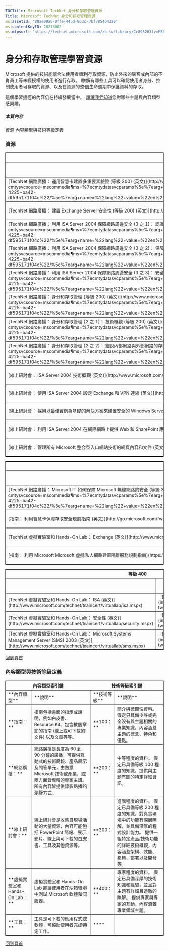 ```yaml
---
TOCTitle: Microsoft TechNet 身分和存取管理資源
Title: Microsoft TechNet 身分和存取管理資源
ms:assetid: '80ae09a0-0ffe-445d-863c-7bf7854643a0'
ms:contentKeyID: 20213002
ms:mtpsurl: 'https://technet.microsoft.com/zh-tw/library/Cc895263(v=MSDN.10)'
---
```


身分和存取管理學習資源
======================

Microsoft 提供的技術能讓合法使用者順利存取資源，防止外來的駭客或內部的不肖員工等未經授權的使用者進行存取。 瞭解有哪些工具可以確認使用者身分、控制使用者可存取的資源、以及在資源的整個生命週期中保護資料的存取。

這個學習捷徑的內容仍在持續發展當中。 [請讓我們知道](https://support.microsoft.com/common/survey.aspx?scid=sw;en;1257&showpage=1&ws=technet&sd=tech)您對哪些主題與內容類型感興趣。

##### 本頁內容

[](#ebaa)[資源](#ebaa)
[](#eaaa)[內容類型與技術等級定義](#eaaa)

### 資源

 
<table style="border:1px solid black;">
<tr>
<th colspan="5">
等級 200
</th>
</tr>
<tr>
<th style="border:1px solid black;" >
 

</th>
<th style="border:1px solid black;" >
規劃

</th>
<th style="border:1px solid black;" >
預防

</th>
<th style="border:1px solid black;" >
偵測

</th>
<th style="border:1px solid black;" >
回應

</th>
</tr>
<tr>
<td style="border:1px solid black;">
[TechNet 網路廣播： 運用智慧卡建置多重要素驗證 (等級 200) (英文)](http://www.microsoft.com/events/eventdetails.aspx?cmtysvcsource=mscommedia&params=%7ecmtydatasvcparams%5e%7earg+name=%22id%22+value=%221032276835%22/%5e%7earg+name=%22providerid%22+value=%22a6b43178-497c-4225-ba42-df595171f04c%22/%5e%7earg+name=%22lang%22+value=%22en%22/%5e%7earg+name=%22cr%22+value=%22us%22/%5e%7esparams%5e%7e/sparams%5e%7e/cmtydatasvcparams%5e)

</td>
<td style="border:1px solid black;">
  ![](images/Cc895263.ms_compare3(zh-tw,MSDN.10).gif)
</td>
<td style="border:1px solid black;">
 
</td>
<td style="border:1px solid black;">
 
</td>
<td style="border:1px solid black;">
 
</td>
</tr>
<tr>
<td style="border:1px solid black;">
[TechNet 網路廣播： 建置 Exchange Server 安全性 (等級 200) (英文)](http://msevents.microsoft.com/cui/eventdetail.aspx?eventid=1032278550&culture=en-us)

</td>
<td style="border:1px solid black;">
  ![](images/Cc895263.ms_compare3(zh-tw,MSDN.10).gif)
</td>
<td style="border:1px solid black;">
 
</td>
<td style="border:1px solid black;">
 
</td>
<td style="border:1px solid black;">
 
</td>
</tr>
<tr>
<td style="border:1px solid black;">
[TechNet 網路廣播： 利用 ISA Server 2004 保障網路周邊安全 (3 之 1)： 認識 ISA Server 安全性 (等級 200) (英文)](http://www.microsoft.com/events/eventdetails.aspx?cmtysvcsource=mscommedia&params=%7ecmtydatasvcparams%5e%7earg+name=%22id%22+value=%221032273480%22/%5e%7earg+name=%22providerid%22+value=%22a6b43178-497c-4225-ba42-df595171f04c%22/%5e%7earg+name=%22lang%22+value=%22en%22/%5e%7earg+name=%22cr%22+value=%22us%22/%5e%7esparams%5e%7e/sparams%5e%7e/cmtydatasvcparams%5e)

</td>
<td style="border:1px solid black;">
  ![](images/Cc895263.ms_compare3(zh-tw,MSDN.10).gif)
</td>
<td style="border:1px solid black;">
 
</td>
<td style="border:1px solid black;">
 
</td>
<td style="border:1px solid black;">
 
</td>
</tr>
<tr>
<td style="border:1px solid black;">
[TechNet 網路廣播： 利用 ISA Server 2004 保障網路周邊安全 (3 之 2)： 保障內部伺服器的安全與建置篩選功能 (等級 200) (英文)](http://www.microsoft.com/events/eventdetails.aspx?cmtysvcsource=mscommedia&params=%7ecmtydatasvcparams%5e%7earg+name=%22id%22+value=%221032273489%22/%5e%7earg+name=%22providerid%22+value=%22a6b43178-497c-4225-ba42-df595171f04c%22/%5e%7earg+name=%22lang%22+value=%22en%22/%5e%7earg+name=%22cr%22+value=%22us%22/%5e%7esparams%5e%7e/sparams%5e%7e/cmtydatasvcparams%5e)

</td>
<td style="border:1px solid black;">
  ![](images/Cc895263.ms_compare3(zh-tw,MSDN.10).gif)
</td>
<td style="border:1px solid black;">
 
</td>
<td style="border:1px solid black;">
 
</td>
<td style="border:1px solid black;">
 
</td>
</tr>
<tr>
<td style="border:1px solid black;">
[TechNet 網路廣播： 利用 ISA Server 2004 保障網路周邊安全 (3 之 3)： 安全存取 Exchange Server 和虛擬私人網路 (等級 200) (英文)](http://www.microsoft.com/events/eventdetails.aspx?cmtysvcsource=mscommedia&params=%7ecmtydatasvcparams%5e%7earg+name=%22id%22+value=%221032273502%22/%5e%7earg+name=%22providerid%22+value=%22a6b43178-497c-4225-ba42-df595171f04c%22/%5e%7earg+name=%22lang%22+value=%22en%22/%5e%7earg+name=%22cr%22+value=%22us%22/%5e%7esparams%5e%7e/sparams%5e%7e/cmtydatasvcparams%5e)

</td>
<td style="border:1px solid black;">
  ![](images/Cc895263.ms_compare3(zh-tw,MSDN.10).gif)
</td>
<td style="border:1px solid black;">
 
</td>
<td style="border:1px solid black;">
 
</td>
<td style="border:1px solid black;">
 
</td>
</tr>
<tr>
<td style="border:1px solid black;">
[TechNet 網路廣播： 身分和存取管理 (等級 200) (英文)](http://www.microsoft.com/events/eventdetails.aspx?cmtysvcsource=mscommedia&params=%7ecmtydatasvcparams%5e%7earg+name=%22id%22+value=%221032275469%22/%5e%7earg+name=%22providerid%22+value=%22a6b43178-497c-4225-ba42-df595171f04c%22/%5e%7earg+name=%22lang%22+value=%22en%22/%5e%7earg+name=%22cr%22+value=%22us%22/%5e%7esparams%5e%7e/sparams%5e%7e/cmtydatasvcparams%5e)

</td>
<td style="border:1px solid black;">
 
</td>
<td style="border:1px solid black;">
  ![](images/Cc895263.ms_compare3(zh-tw,MSDN.10).gif)
</td>
<td style="border:1px solid black;">
 
</td>
<td style="border:1px solid black;">
 
</td>
</tr>
<tr>
<td style="border:1px solid black;">
[TechNet 網路廣播： 身分和存取管理 (2 之 1)： 技術概觀 (等級 200) (英文)](http://www.microsoft.com/events/eventdetails.aspx?cmtysvcsource=mscommedia&params=%7ecmtydatasvcparams%5e%7earg+name=%22id%22+value=%221032272963%22/%5e%7earg+name=%22providerid%22+value=%22a6b43178-497c-4225-ba42-df595171f04c%22/%5e%7earg+name=%22lang%22+value=%22en%22/%5e%7earg+name=%22cr%22+value=%22us%22/%5e%7esparams%5e%7e/sparams%5e%7e/cmtydatasvcparams%5e)

</td>
<td style="border:1px solid black;">
 
</td>
<td style="border:1px solid black;">
  ![](images/Cc895263.ms_compare3(zh-tw,MSDN.10).gif)
</td>
<td style="border:1px solid black;">
 
</td>
<td style="border:1px solid black;">
 
</td>
</tr>
<tr>
<td style="border:1px solid black;">
[TechNet 網路廣播： 身分和存取管理 (2 之 2)： 細說內部網路與外部網路的存取管理 (等級 200) (英文)](http://www.microsoft.com/events/eventdetails.aspx?cmtysvcsource=mscommedia&params=%7ecmtydatasvcparams%5e%7earg+name=%22id%22+value=%221032273085%22/%5e%7earg+name=%22providerid%22+value=%22a6b43178-497c-4225-ba42-df595171f04c%22/%5e%7earg+name=%22lang%22+value=%22en%22/%5e%7earg+name=%22cr%22+value=%22us%22/%5e%7esparams%5e%7e/sparams%5e%7e/cmtydatasvcparams%5e)

</td>
<td style="border:1px solid black;">
 
</td>
<td style="border:1px solid black;">
  ![](images/Cc895263.ms_compare3(zh-tw,MSDN.10).gif)
</td>
<td style="border:1px solid black;">
 
</td>
<td style="border:1px solid black;">
 
</td>
</tr>
<tr>
<td style="border:1px solid black;">
[線上研討會： ISA Server 2004 技術概觀 (英文)](http://www.microsoft.com/technet/community/events/isa/tnt1-111.mspx)

</td>
<td style="border:1px solid black;">
 
</td>
<td style="border:1px solid black;">
  ![](images/Cc895263.ms_compare3(zh-tw,MSDN.10).gif)
</td>
<td style="border:1px solid black;">
 
</td>
<td style="border:1px solid black;">
 
</td>
</tr>
<tr>
<td style="border:1px solid black;">
[線上研討會： 使用 ISA Server 2004 設定 Exchange 和 VPN 連線 (英文)](http://www.microsoft.com/technet/community/events/isa/tnt1-125.mspx)

</td>
<td style="border:1px solid black;">
 
</td>
<td style="border:1px solid black;">
  ![](images/Cc895263.ms_compare3(zh-tw,MSDN.10).gif)
</td>
<td style="border:1px solid black;">
 
</td>
<td style="border:1px solid black;">
 
</td>
</tr>
<tr>
<td style="border:1px solid black;">
[線上研討會： 採用以最佳實例為基礎的解決方案來建置安全的 Windows Server 2003 網路存取 (英文)](http://www.microsoft.com/technet/community/events/windows2003srv/tnt1-158.mspx)

</td>
<td style="border:1px solid black;">
 
</td>
<td style="border:1px solid black;">
  ![](images/Cc895263.ms_compare3(zh-tw,MSDN.10).gif)
</td>
<td style="border:1px solid black;">
 
</td>
<td style="border:1px solid black;">
 
</td>
</tr>
<tr>
<td style="border:1px solid black;">
[線上研討會： 利用 ISA Server 2004 在網際網路上提供 Web 和 SharePoint 應用程式 (英文)](http://www.microsoft.com/technet/community/events/isa/tnt1-149.mspx)

</td>
<td style="border:1px solid black;">
 
</td>
<td style="border:1px solid black;">
  ![](images/Cc895263.ms_compare3(zh-tw,MSDN.10).gif)
</td>
<td style="border:1px solid black;">
 
</td>
<td style="border:1px solid black;">
 
</td>
</tr>
<tr>
<td style="border:1px solid black;">
[線上研討會： 管理所有 Microsoft 整合型入口網站技術的網頁內容和文件 (英文)](http://www.microsoft.com/technet/community/events/sharepoint/tnt1-109.mspx)

</td>
<td style="border:1px solid black;">
 
</td>
<td style="border:1px solid black;">
  ![](images/Cc895263.ms_compare3(zh-tw,MSDN.10).gif)
</td>
<td style="border:1px solid black;">
 
</td>
<td style="border:1px solid black;">
 
</td>
</tr>
</table>
 
<table style="border:1px solid black;">
 
<tr>
<th colspan="5">
等級 300
</th>
</tr>
<tr>
<th style="border:1px solid black;" >
 

</th>
<th style="border:1px solid black;" >
規劃

</th>
<th style="border:1px solid black;" >
預防

</th>
<th style="border:1px solid black;" >
偵測

</th>
<th style="border:1px solid black;" >
回應

</th>
</tr>
<tr>
<td style="border:1px solid black;">
[TechNet 網路廣播： Microsoft IT 如何保障 Microsoft 無線網路的安全 (等級 300) (英文)](http://www.microsoft.com/events/eventdetails.aspx?cmtysvcsource=mscommedia&params=%7ecmtydatasvcparams%5e%7earg+name=%22id%22+value=%221032273397%22/%5e%7earg+name=%22providerid%22+value=%22a6b43178-497c-4225-ba42-df595171f04c%22/%5e%7earg+name=%22lang%22+value=%22en%22/%5e%7earg+name=%22cr%22+value=%22us%22/%5e%7esparams%5e%7e/sparams%5e%7e/cmtydatasvcparams%5e)

</td>
<td style="border:1px solid black;">
  ![](images/Cc895263.ms_compare3(zh-tw,MSDN.10).gif)
</td>
<td style="border:1px solid black;">
 
</td>
<td style="border:1px solid black;">
 
</td>
<td style="border:1px solid black;">
 
</td>
</tr>
<tr>
<td style="border:1px solid black;">
[指南： 利用智慧卡保障存取安全規劃指南 (英文)](http://go.microsoft.com/fwlink/?linkid=41313)

</td>
<td style="border:1px solid black;">
 
</td>
<td style="border:1px solid black;">
  ![](images/Cc895263.ms_compare3(zh-tw,MSDN.10).gif)
</td>
<td style="border:1px solid black;">
 
</td>
<td style="border:1px solid black;">
 
</td>
</tr>
<tr>
<td style="border:1px solid black;">
[TechNet 虛擬實驗室和 Hands-On Lab： Exchange (英文)](http://www.microsoft.com/technet/traincert/virtuallab/exchange.mspx)

</td>
<td style="border:1px solid black;">
 
</td>
<td style="border:1px solid black;">
  ![](images/Cc895263.ms_compare3(zh-tw,MSDN.10).gif)
</td>
<td style="border:1px solid black;">
 
</td>
<td style="border:1px solid black;">
 
</td>
</tr>
<tr>
<td style="border:1px solid black;">
[指南： 利用 Microsoft Microsoft 虛擬私人網路建置隔離服務規劃指南](https://technet.microsoft.com/zh-tw/library/40028620-c153-4851-bf15-d79d55d056bd(v=MSDN.10))

</td>
<td style="border:1px solid black;">
 
</td>
<td style="border:1px solid black;">
 
</td>
<td style="border:1px solid black;">
  ![](images/Cc895263.ms_compare3(zh-tw,MSDN.10).gif)
</td>
<td style="border:1px solid black;">
 
</td>
</tr>
</table>
 
<table style="border:1px solid black;">
 
<tr>
<th colspan="5">
等級 400
</th>
</tr>
<tr>
<th style="border:1px solid black;" >
 

</th>
<th style="border:1px solid black;" >
規劃

</th>
<th style="border:1px solid black;" >
預防

</th>
<th style="border:1px solid black;" >
偵測

</th>
<th style="border:1px solid black;" >
回應

</th>
</tr>
<tr>
<td style="border:1px solid black;">
[TechNet 虛擬實驗室和 Hands-On Lab： ISA (英文)](http://www.microsoft.com/technet/traincert/virtuallab/isa.mspx)

</td>
<td style="border:1px solid black;">
  ![](images/Cc895263.ms_compare3(zh-tw,MSDN.10).gif)
</td>
<td style="border:1px solid black;">
 
</td>
<td style="border:1px solid black;">
 
</td>
<td style="border:1px solid black;">
 
</td>
</tr>
<tr>
<td style="border:1px solid black;">
[TechNet 虛擬實驗室和 Hands-On Lab： 安全性 (英文)](http://www.microsoft.com/technet/traincert/virtuallab/security.mspx)

</td>
<td style="border:1px solid black;">
  ![](images/Cc895263.ms_compare3(zh-tw,MSDN.10).gif)
</td>
<td style="border:1px solid black;">
 
</td>
<td style="border:1px solid black;">
 
</td>
<td style="border:1px solid black;">
 
</td>
</tr>
<tr>
<td style="border:1px solid black;">
[TechNet 虛擬實驗室和 Hands-On Lab： Microsoft Systems Management Server (SMS) 2003 (英文)](http://www.microsoft.com/technet/traincert/virtuallab/sms.mspx)

</td>
<td style="border:1px solid black;">
  ![](images/Cc895263.ms_compare3(zh-tw,MSDN.10).gif)
</td>
<td style="border:1px solid black;">
 
</td>
<td style="border:1px solid black;">
 
</td>
<td style="border:1px solid black;">
 
</td>
</tr>
</table>
 
[](#mainsection)[回到頁首](#mainsection)

### 內容類型與技術等級定義

 
<table style="border:1px solid black;">
<tr>
<th colspan="2">
內容類型索引鍵
</th>
<th colspan="2">
技術等級索引鍵
</th>
</tr>
<tr>
<td style="border:1px solid black;">
**內容類型**
</td>
<td style="border:1px solid black;">
**說明**
</td>
<td style="border:1px solid black;">
**技術等級**
</td>
<td style="border:1px solid black;">
**說明**
</td>
</tr>
<tr>
<td style="border:1px solid black;">
**指南：**
</td>
<td style="border:1px solid black;">
指南包括書面的指示或說明，例如白皮書、Resource Kit、包含數個章節的指南 (線上或可下載的文件) 以及文章等等。
</td>
<td style="border:1px solid black;">
**100：**
</td>
<td style="border:1px solid black;">
簡介與概觀性資料。 假定只具備少許或完全沒有與主題相關的專業知識，內容涵蓋主題的概念、特色和優點。
</td>
</tr>
<tr>
<td style="border:1px solid black;">
**網路廣播：**
</td>
<td style="border:1px solid black;">
網路廣播是長度為 60 到 90 分鐘的廣播，可提供互動式的技術簡報、產品展示及問答單元，由熟悉 Microsoft 技術或產業，或兩方面皆專精的專家主講。 所有內容皆提供錄影點播的瀏覽方式。
</td>
<td style="border:1px solid black;">
**200：**
</td>
<td style="border:1px solid black;">
中等程度的資料。 假定已具備等級 100 程度的知識，提供與主題有關的特定詳細資訊。
</td>
</tr>
<tr>
<td style="border:1px solid black;">
**線上研討會：**
</td>
<td style="border:1px solid black;">
線上研討會是收集自現場活動的大量資源，內容可能包括 PowerPoint 簡報、展示影片、線上與可下載的白皮書、工具及其他資源等。
</td>
<td style="border:1px solid black;">
**300：**
</td>
<td style="border:1px solid black;">
進階程度的資料。 假定已具備等級 200 程度的知識，對真實環境中的功能有深層瞭解，並具備深厚的程式設計能力。 提供一組特定產品/技術功能的詳細技術概觀，內容涵蓋架構、效能、移轉、部署以及開發等。
</td>
</tr>
<tr>
<td style="border:1px solid black;">
**虛擬實驗室和 Hands-On Lab：**
</td>
<td style="border:1px solid black;">
虛擬實驗室和 Hands-On Lab 能讓使用者在沙箱環境中測試 Microsoft 軟體和伺服器。
</td>
<td style="border:1px solid black;">
**400：**
</td>
<td style="border:1px solid black;">
專家程度的資料。 假定已具備深厚的技術知識和經驗，並且對主題有詳細且透徹的瞭解。 提供專家與專家的互動，內容涵蓋專業領域主題。
</td>
</tr>
<tr>
<td style="border:1px solid black;">
**工具：**
</td>
<td style="border:1px solid black;">
工具是可下載的應用程式或軟體，可協助使用者完成特定工作。
</td>
<td style="border:1px solid black;">
****
</td>
<td style="border:1px solid black;">
</td>
</tr>
</table>
 
[](#mainsection)[回到頁首](#mainsection)
